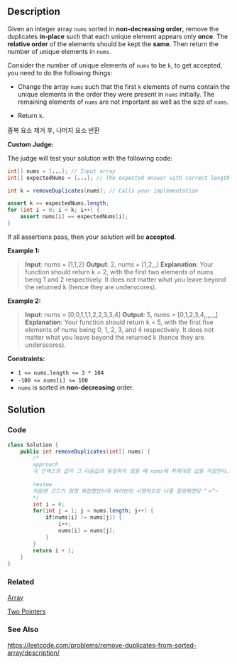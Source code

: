 ## Description

Given an integer array `nums` sorted in **non-decreasing order**, remove the duplicates **in-place** such that each unique element appears only **once**. The **relative order** of the elements should be kept the **same**. Then return the number of unique elements in `nums`.

Consider the number of unique elements of `nums` to be `k`, to get accepted, you need to do the following things:

- Change the array `nums` such that the first `k` elements of nums contain the unique elements in the order they were present in `nums` initially. The remaining elements of `nums` are not important as well as the size of `nums`.

- Return `k`.

중복 요소 제거 후, 나머지 요소 반환

**Custom Judge:**

The judge will test your solution with the following code:
```java
int[] nums = [...]; // Input array
int[] expectedNums = [...]; // The expected answer with correct length

int k = removeDuplicates(nums); // Calls your implementation

assert k == expectedNums.length;
for (int i = 0; i < k; i++) {
    assert nums[i] == expectedNums[i];
}
```

If all assertions pass, then your solution will be **accepted**.

**Example 1:**
> **Input**: nums = [1,1,2]
> **Output**: 2, nums = [1,2,_]
> **Explanation**: Your function should return k = 2, with the first two elements of nums being 1 and 2 respectively.
It does not matter what you leave beyond the returned k (hence they are underscores).

**Example 2:**

> **Input**: nums = [0,0,1,1,1,2,2,3,3,4]
> **Output**: 5, nums = [0,1,2,3,4,_,_,_,_,_]
> **Explanation**: Your function should return k = 5, with the first five elements of nums being 0, 1, 2, 3, and 4 respectively.
It does not matter what you leave beyond the returned k (hence they are underscores).
 
**Constraints:**

- `1 <= nums.length <= 3 * 104`
- `-100 <= nums[i] <= 100`
- `nums` is sorted in **non-decreasing** order.

## Solution

### Code
```java
class Solution {
    public int removeDuplicates(int[] nums) {
        /*
        approach
        각 인덱스의 값이 그 다음값과 동일하지 않을 때 nums에 차례대로 값을 저장한다. 
        
        review
        처음엔 코드가 엄청 복잡했었는데 여러번의 시행착오로 나름 깔끔해졌당 ^ㅅ^~
        */
        int i = 0;
        for(int j = 1; j < nums.length; j++) {
            if(nums[i] != nums[j]) {
                i++;
                nums[i] = nums[j];
            }
        }
        return i + 1;
    }
}
```

### Related

[Array](/Data-Structure/Array.md)

[Two Pointers](/Algorithm/Two-Pointers.md)

### See Also

https://leetcode.com/problems/remove-duplicates-from-sorted-array/description/